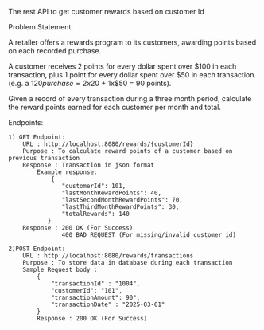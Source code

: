 The rest API to get customer rewards based on customer Id

Problem Statement:

A retailer offers a rewards program to its customers, awarding points based on each recorded purchase. 

A customer receives 2 points for every dollar spent over $100 in each transaction, plus 1 point for every dollar spent over $50 in each transaction.
(e.g. a $120 purchase = 2x$20 + 1x$50 = 90 points). 

Given a record of every transaction during a three month period, calculate the reward points earned for each customer per month and total.

Endpoints:

    1) GET Endpoint:
        URL : http://localhost:8080/rewards/{customerId}
        Purpose : To calculate reward points of a customer based on previous transaction
        Response : Transaction in json format
            Example response: 
                {
                   "customerId": 101,
                   "lastMonthRewardPoints": 40,
                   "lastSecondMonthRewardPoints": 70,
                   "lastThirdMonthRewardPoints": 30,
                   "totalRewards": 140
               }
        Response : 200 OK (For Success)
                   400 BAD REQUEST (For missing/invalid customer id)
       
    2)POST Endpoint:
        URL : http://localhost:8080/rewards/transactions
        Purpose : To store data in database during each transaction
        Sample Request body : 
            {
                "transactionId" : "1004",
                "customerId": "101",
                "transactionAmount": 90",
                "transactionDate" : "2025-03-01"
            }
            Response : 200 OK (For Success)
        